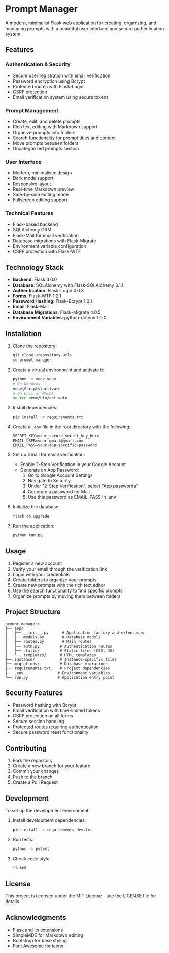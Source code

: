 # Prompt Manager

A modern, minimalist Flask web application for creating, organizing, and managing prompts with a beautiful user interface and secure authentication system.

## Features

### Authentication & Security
- Secure user registration with email verification
- Password encryption using Bcrypt
- Protected routes with Flask-Login
- CSRF protection
- Email verification system using secure tokens

### Prompt Management
- Create, edit, and delete prompts
- Rich text editing with Markdown support
- Organize prompts into folders
- Search functionality for prompt titles and content
- Move prompts between folders
- Uncategorized prompts section

### User Interface
- Modern, minimalistic design
- Dark mode support
- Responsive layout
- Real-time Markdown preview
- Side-by-side editing mode
- Fullscreen editing support

### Technical Features
- Flask-based backend
- SQLAlchemy ORM
- Flask-Mail for email verification
- Database migrations with Flask-Migrate
- Environment variable configuration
- CSRF protection with Flask-WTF

## Technology Stack

- **Backend**: Flask 3.0.0
- **Database**: SQLAlchemy with Flask-SQLAlchemy 3.1.1
- **Authentication**: Flask-Login 0.6.3
- **Forms**: Flask-WTF 1.2.1
- **Password Hashing**: Flask-Bcrypt 1.0.1
- **Email**: Flask-Mail
- **Database Migrations**: Flask-Migrate 4.0.5
- **Environment Variables**: python-dotenv 1.0.0

## Installation

1. Clone the repository:
   ```bash
   git clone <repository-url>
   cd prompt-manager
   ```

2. Create a virtual environment and activate it:
   ```bash
   python -m venv venv
   # On Windows
   venv\Scripts\activate
   # On Unix or MacOS
   source venv/bin/activate
   ```

3. Install dependencies:
   ```bash
   pip install -r requirements.txt
   ```

4. Create a `.env` file in the root directory with the following:
   ```
   SECRET_KEY=your_secure_secret_key_here
   EMAIL_USER=your-gmail@gmail.com
   EMAIL_PASS=your-app-specific-password
   ```

5. Set up Gmail for email verification:
   - Enable 2-Step Verification in your Google Account
   - Generate an App Password:
     1. Go to Google Account Settings
     2. Navigate to Security
     3. Under "2-Step Verification", select "App passwords"
     4. Generate a password for Mail
     5. Use this password as EMAIL_PASS in .env

6. Initialize the database:
   ```bash
   flask db upgrade
   ```

7. Run the application:
   ```bash
   python run.py
   ```

## Usage

1. Register a new account
2. Verify your email through the verification link
3. Login with your credentials
4. Create folders to organize your prompts
5. Create new prompts with the rich text editor
6. Use the search functionality to find specific prompts
7. Organize prompts by moving them between folders

## Project Structure

```
prompt-manager/
├── app/
│   ├── __init__.py      # Application factory and extensions
│   ├── models.py        # Database models
│   ├── routes.py        # Main routes
│   ├── auth.py         # Authentication routes
│   ├── static/         # Static files (CSS, JS)
│   └── templates/      # HTML templates
├── instance/           # Instance-specific files
├── migrations/         # Database migrations
├── requirements.txt    # Project dependencies
├── .env               # Environment variables
└── run.py             # Application entry point
```

## Security Features

- Password hashing with Bcrypt
- Email verification with time-limited tokens
- CSRF protection on all forms
- Secure session handling
- Protected routes requiring authentication
- Secure password reset functionality

## Contributing

1. Fork the repository
2. Create a new branch for your feature
3. Commit your changes
4. Push to the branch
5. Create a Pull Request

## Development

To set up the development environment:

1. Install development dependencies:
   ```bash
   pip install -r requirements-dev.txt
   ```

2. Run tests:
   ```bash
   python -m pytest
   ```

3. Check code style:
   ```bash
   flake8
   ```

## License

This project is licensed under the MIT License - see the LICENSE file for details.

## Acknowledgments

- Flask and its extensions
- SimpleMDE for Markdown editing
- Bootstrap for base styling
- Font Awesome for icons 